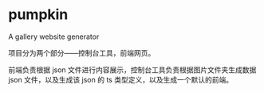 # pumpkin
A gallery website generator

项目分为两个部分——控制台工具，前端网页。

前端负责根据 json 文件进行内容展示，控制台工具负责根据图片文件夹生成数据 json 文件，以及生成该 json 的 ts 类型定义，以及生成一个默认的前端。